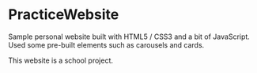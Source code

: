 # PracticeWebsite

Sample personal website built with HTML5 / CSS3 and a bit of JavaScript. Used some pre-built elements such as carousels and cards. 

This website is a school project.
